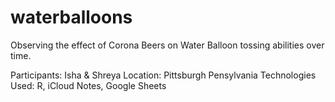 # waterballoons
Observing the effect of Corona Beers on Water Balloon tossing abilities over time.

Participants: Isha & Shreya 
Location: Pittsburgh Pensylvania
Technologies Used: R, iCloud Notes, Google Sheets
